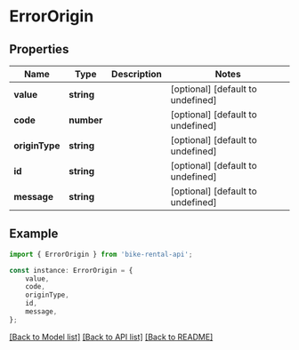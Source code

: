 # ErrorOrigin


## Properties

Name | Type | Description | Notes
------------ | ------------- | ------------- | -------------
**value** | **string** |  | [optional] [default to undefined]
**code** | **number** |  | [optional] [default to undefined]
**originType** | **string** |  | [optional] [default to undefined]
**id** | **string** |  | [optional] [default to undefined]
**message** | **string** |  | [optional] [default to undefined]

## Example

```typescript
import { ErrorOrigin } from 'bike-rental-api';

const instance: ErrorOrigin = {
    value,
    code,
    originType,
    id,
    message,
};
```

[[Back to Model list]](../README.md#documentation-for-models) [[Back to API list]](../README.md#documentation-for-api-endpoints) [[Back to README]](../README.md)

